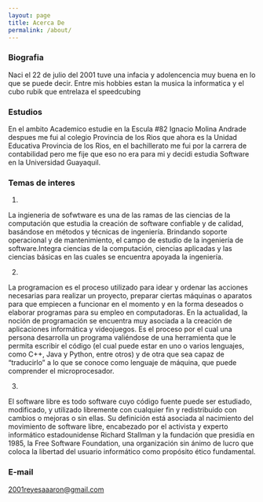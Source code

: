 ```yaml
---
layout: page
title: Acerca De
permalink: /about/
---
```

### Biografia
Naci el 22 de julio del 2001 tuve una infacia y adolencencia muy buena en lo que se puede decir.
Entre mis hobbies estan la musica la informatica y el cubo rubik que entrelaza el speedcubing

### Estudios

En el ambito Academico estudie en la Escula #82 Ignacio Molina Andrade despues me fui al colegio
Provincia de los Rios que ahora es la Unidad Educativa Provincia de los Rios, en el bachillerato
me fui por la carrera de contabilidad pero me fije que eso no era para mi y decidi estudia Software 
en la Universidad Guayaquil.

### Temas de interes

1)
La ingieneria de sofwtware es una de las ramas de las ciencias de la computación que estudia la creación de software confiable y de calidad, basándose en métodos y técnicas de ingeniería. Brindando soporte operacional y de mantenimiento, el campo de estudio de la ingeniería de software.Integra ciencias de la computación, ciencias aplicadas y las ciencias básicas en las cuales se encuentra apoyada la ingeniería.

2)
La programacion es el proceso utilizado para idear y ordenar las acciones necesarias para realizar un proyecto, preparar ciertas máquinas o aparatos para que empiecen a funcionar en el momento y en la forma deseados o elaborar programas para su empleo en computadoras.
En la actualidad, la noción de programación se encuentra muy asociada a la creación de aplicaciones informática y videojuegos. Es el proceso por el cual una persona desarrolla un programa valiéndose de una herramienta que le permita escribir el código (el cual puede estar en uno o varios lenguajes, como C++, Java y Python, entre otros) y de otra que sea capaz de “traducirlo” a lo que se conoce como lenguaje de máquina, que puede comprender el microprocesador.

3)
El software libre es todo software cuyo código fuente puede ser estudiado, modificado, y utilizado libremente con cualquier fin y redistribuido con cambios o mejoras o sin ellas. Su definición está asociada al nacimiento del movimiento de software libre, encabezado por el activista y experto informático estadounidense Richard Stallman y la fundación que presidía en 1985, la Free Software Foundation, una organización sin ánimo de lucro que coloca la libertad del usuario informático como propósito ético fundamental.
### E-mail

[2001reyesaaaron@gmail.com](mailto:2001reyesaaron@gmail.com)
